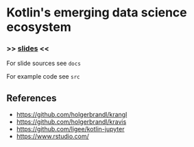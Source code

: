 # Kotlin's emerging data science ecosystem


### >> [slides](https://holgerbrandl.github.io/kotlin4ds_kotlin_night_frankfurt//emerging_kotlin_ds_ecosystem.html#1) <<

For slide sources see `docs`

For example code see `src`

## References

* https://github.com/holgerbrandl/krangl
* https://github.com/holgerbrandl/kravis
* https://github.com/ligee/kotlin-jupyter
* https://www.rstudio.com/




